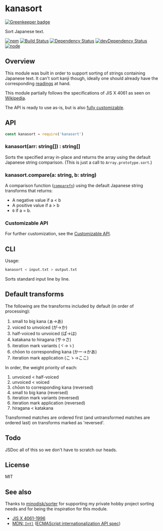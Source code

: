 # kanasort

[![Greenkeeper badge](https://badges.greenkeeper.io/seangenabe/kanasort.svg)](https://greenkeeper.io/)

Sort Japanese text.

[![npm](https://img.shields.io/npm/v/kanasort.svg?style=flat-square)](https://www.npmjs.com/package/kanasort)
[![Build Status](https://img.shields.io/travis/seangenabe/kanasort/master.svg?style=flat-square)](https://travis-ci.org/seangenabe/kanasort)
[![Dependency Status](https://img.shields.io/david/seangenabe/kanasort.svg?style=flat-square)](https://david-dm.org/seangenabe/kanasort)
[![devDependency Status](https://img.shields.io/david/dev/seangenabe/kanasort.svg?style=flat-square)](https://david-dm.org/seangenabe/kanasort#info=devDependencies)
[![node](https://img.shields.io/node/v/kanasort.svg?style=flat-square)](https://nodejs.org/en/download/)

## Overview

This module was built in order to support sorting of strings containing
Japanese text. It can't sort kanji though, ideally one should already have the
corresponding [readings](https://en.wikipedia.org/wiki/Furigana) at hand.

This module partially follows the specifications of JIS X 4061 as seen on [Wikipedia](https://ja.wikipedia.org/wiki/%E6%97%A5%E6%9C%AC%E8%AA%9E%E6%96%87%E5%AD%97%E5%88%97%E7%85%A7%E5%90%88%E9%A0%86%E7%95%AA).

The API is ready to use as-is, but is also
[fully customizable](readme-customizable-api.md).

## API

```javascript
const kanasort = require('kanasort')
```

### kanasort(arr: string[]) : string[]

Sorts the specified array in-place and returns the array using the default
Japanese string comparison.
(This is just a call to `Array.prototype.sort`.)

### kanasort.compare(a: string, b: string)

A comparison function ([`comparefn`](http://www.ecma-international.org/ecma-262/6.0/#sec-array.prototype.sort))
using the default Japanese string transforms that returns:

* A negative value if a < b
* A positive value if a > b
* `0` if a = b.

### Customizable API

For further customization, see the
[Customizable API](readme-customizable-api.md).

## CLI

Usage:

```bash
kanasort < input.txt > output.txt
```

Sorts standard input line by line.

## Default transforms

The following are the transforms included by default (in order of processing):

1. small to big kana (ぁ→あ)
2. voiced to unvoiced (が→か)
3. half-voiced to unvoiced (ぱ→は)
4. katakana to hiragana (サ→さ)
5. iteration mark variants (ヾ→ゝ)
6. chōon to corresponding kana (かー→かあ)
7. iteration mark application (こゝ→ここ)

In order, the weight priority of each:

1. unvoiced < half-voiced
2. unvoiced < voiced
3. chōon to corresponding kana (reversed)
4. small to big kana (reversed)
5. iteration mark variants (reversed)
6. iteration mark application (reversed)
7. hiragana < katakana

Transformed matches are ordered first (and untransformed matches are ordered last) on transforms marked as 'reversed'.

## Todo

JSDoc all of this so we don't have to scratch our heads.

## License

MIT

## See also

Thanks to [minodisk/sorter](https://github.com/minodisk/sorter) for supporting
my private hobby project sorting needs and for being the inspiration for this
module.

* [JIS X 4061-1996](http://kikakurui.com/x4/X4061-1996-01.html)
* [MDN: `Intl`](https://developer.mozilla.org/en/docs/Web/JavaScript/Reference/Global_Objects/Intl) ([ECMAScript internationalization API spec](http://www.ecma-international.org/ecma-402/1.0/))
